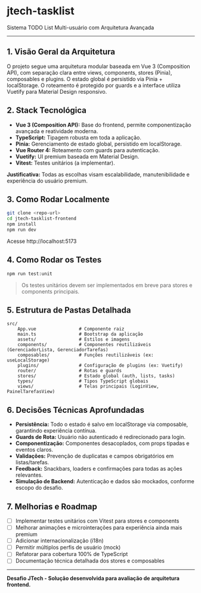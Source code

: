 
# jtech-tasklist

Sistema TODO List Multi-usuário com Arquitetura Avançada

---

## 1. Visão Geral da Arquitetura

O projeto segue uma arquitetura modular baseada em Vue 3 (Composition API), com separação clara entre views, components, stores (Pinia), composables e plugins. O estado global é persistido via Pinia + localStorage. O roteamento é protegido por guards e a interface utiliza Vuetify para Material Design responsivo.

## 2. Stack Tecnológica

- **Vue 3 (Composition API):** Base do frontend, permite componentização avançada e reatividade moderna.
- **TypeScript:** Tipagem robusta em toda a aplicação.
- **Pinia:** Gerenciamento de estado global, persistido em localStorage.
- **Vue Router 4:** Roteamento com guards para autenticação.
- **Vuetify:** UI premium baseada em Material Design.
- **Vitest:** Testes unitários (a implementar).

**Justificativa:** Todas as escolhas visam escalabilidade, manutenibilidade e experiência do usuário premium.

## 3. Como Rodar Localmente

```sh
git clone <repo-url>
cd jtech-tasklist-frontend
npm install
npm run dev
```
Acesse http://localhost:5173

## 4. Como Rodar os Testes

```sh
npm run test:unit
```
> Os testes unitários devem ser implementados em breve para stores e components principais.

## 5. Estrutura de Pastas Detalhada

```
src/
	App.vue                # Componente raiz
	main.ts                # Bootstrap da aplicação
	assets/                # Estilos e imagens
	components/            # Componentes reutilizáveis (GerenciadorLista, GerenciadorTarefas)
	composables/           # Funções reutilizáveis (ex: useLocalStorage)
	plugins/               # Configuração de plugins (ex: Vuetify)
	router/                # Rotas e guards
	stores/                # Estado global (auth, lists, tasks)
	types/                 # Tipos TypeScript globais
	views/                 # Telas principais (LoginView, PainelTarefasView)
```

## 6. Decisões Técnicas Aprofundadas

- **Persistência:** Todo o estado é salvo em localStorage via composable, garantindo experiência contínua.
- **Guards de Rota:** Usuário não autenticado é redirecionado para login.
- **Componentização:** Componentes desacoplados, com props tipadas e eventos claros.
- **Validações:** Prevenção de duplicatas e campos obrigatórios em listas/tarefas.
- **Feedback:** Snackbars, loaders e confirmações para todas as ações relevantes.
- **Simulação de Backend:** Autenticação e dados são mockados, conforme escopo do desafio.

## 7. Melhorias e Roadmap

- [ ] Implementar testes unitários com Vitest para stores e components
- [ ] Melhorar animações e microinterações para experiência ainda mais premium
- [ ] Adicionar internacionalização (i18n)
- [ ] Permitir múltiplos perfis de usuário (mock)
- [ ] Refatorar para cobertura 100% de TypeScript
- [ ] Documentação técnica detalhada dos stores e composables

---

**Desafio JTech - Solução desenvolvida para avaliação de arquitetura frontend.**
